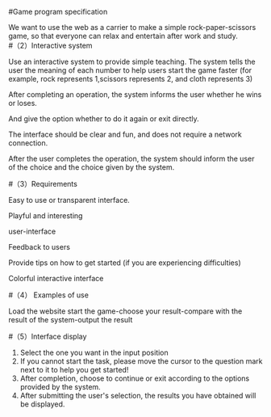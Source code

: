 #Game program specification                               

We want to use the web as a carrier to make a simple rock-paper-scissors game, so that everyone can relax and entertain after work and study.                                         
#（2）Interactive system  

                                    
Use an interactive system to provide simple teaching. The system tells the user the meaning of each number to help users start the game faster (for example, rock represents 1,scissors represents 2, and cloth represents 3)
            
After completing an operation, the system informs the user whether he wins or loses.
             
And give the option whether to do it again or exit directly.
            
The interface should be clear and fun, and does not require a network connection.
                    
After the user completes the operation, the system should inform the user of the choice and the choice given by the system.

#（3）Requirements                                                  

  
Easy to use or transparent interface.
                     

Playful and interesting 
             
user-interface
              
Feedback to users
                
Provide tips on how to get started (if you are experiencing difficulties)
               
Colorful interactive interface

#（4） Examples of use             

Load the website start the game-choose your result-compare with the result of the system-output the result

#（5）Interface display           
                               
                
1. Select the one you want in the input position                                                    
2. If you cannot start the task, please move the cursor to the question mark next to it to help you get started!                                                     
3. After completion, choose to continue or exit according to the options provided by the system.                                            
4. After submitting the user's selection, the results you have obtained will be displayed. 
